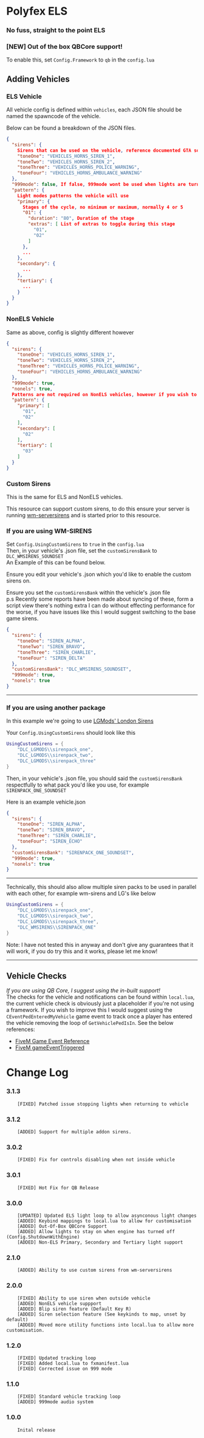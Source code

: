 # Polyfex ELS

### No fuss, straight to the point ELS

### [NEW] Out of the box QBCore support!
To enable this, set `Config.Framework` to `qb` in the `config.lua`

## Adding Vehicles
### ELS Vehicle
All vehicle config is defined within `vehicles`, each JSON file should be named the spawncode of the vehicle.

Below can be found a breakdown of the JSON files.

```json
{
  "sirens": {
    Sirens that can be used on the vehicle, reference documented GTA sounds 
    "toneOne": "VEHICLES_HORNS_SIREN_1",
    "toneTwo": "VEHICLES_HORNS_SIREN_2",
    "toneThree": "VEHICLES_HORNS_POLICE_WARNING",
    "toneFour": "VEHICLES_HORNS_AMBULANCE_WARNING"
  },
  "999mode": false, If false, 999mode wont be used when lights are turned on
  "pattern": {
    Light modes patterns the vehicle will use
    "primary": {
      Stages of the cycle, no minimum or maximum, normally 4 or 5
      "01": {
        "duration": "80", Duration of the stage
        "extras": [ List of extras to toggle during this stage
          "01",
          "02"
        ]
      },
      ...
    },
    "secondary": {
      ...
    },
    "tertiary": {
      ...
    }
  }
}
```

### NonELS Vehicle

Same as above, config is slightly different however

```json
{
  "sirens": {
    "toneOne": "VEHICLES_HORNS_SIREN_1",
    "toneTwo": "VEHICLES_HORNS_SIREN_2",
    "toneThree": "VEHICLES_HORNS_POLICE_WARNING",
    "toneFour": "VEHICLES_HORNS_AMBULANCE_WARNING"
  },
  "999mode": true,
  "nonels": true,
  Patterns are not required on NonELS vehicles, however if you wish to use them, they can be defined as below
  "pattern": {
    "primary": [
      "01",
      "02"
    ],
    "secondary": [
      "02"
    ],
    "tertiary": [
      "03"
    ]
  }
}

```

### Custom Sirens

This is the same for ELS and NonELS vehicles.

This resource can support custom sirens, to do this ensure your server is running [wm-serversirens](https://github.com/Walsheyy/WMServerSirens) and is started prior to this resource. 

### If you are using WM-SIRENS
Set `Config.UsingCustomSirens` to `true` in the `config.lua`
<br>
Then, in your vehicle's .json file, set the `customSirensBank` to `DLC_WMSIRENS_SOUNDSET`
<br>
An Example of this can be found below.

Ensure you edit your vehicle's .json which you'd like to enable the custom sirens on.

Ensure you set the `customSirensBank` within the vehicle's .json file
<br>
p.s Recently some reports have been made about syncing of these, form a script view there's nothing extra I can do without effecting performance for the worse, if you have issues like this I would suggest switching to the base game sirens.

```json
{
  "sirens": {
    "toneOne": "SIREN_ALPHA",
    "toneTwo": "SIREN_BRAVO",
    "toneThree": "SIREN_CHARLIE",
    "toneFour": "SIREN_DELTA"
  },
  "customSirensBank": "DLC_WMSIRENS_SOUNDSET",
  "999mode": true,
  "nonels": true
}

```

<hr>

### If you are using another package
In this example we're going to use [LGMods' London Sirens](https://store.lgmods.co.uk/package/5997240)

Your `Config.UsingCustomSirens` should look like this 

```lua
UsingCustomSirens = {
	"DLC_LGMODS\\sirenpack_one",
	"DLC_LGMODS\\sirenpack_two",
	"DLC_LGMODS\\sirenpack_three"
}
```

Then, in your vehicle's .json file, you should said the `customSirensBank` respectfully to what pack you'd like you use, for example `SIRENPACK_ONE_SOUNDSET`

Here is an example vehicle.json

```json
{
  "sirens": {
    "toneOne": "SIREN_ALPHA",
    "toneTwo": "SIREN_BRAVO",
    "toneThree": "SIREN_CHARLIE",
    "toneFour": "SIREN_ECHO"
  },
  "customSirensBank": "SIRENPACK_ONE_SOUNDSET",
  "999mode": true,
  "nonels": true
}
```

<hr>

Technically, this should also allow multiple siren packs to be used in parallel with each other, for example wm-sirens and LG's like below

```lua
UsingCustomSirens = {
	"DLC_LGMODS\\sirenpack_one",
	"DLC_LGMODS\\sirenpack_two",
	"DLC_LGMODS\\sirenpack_three",
    "DLC_WMSIRENS\\SIRENPACK_ONE"
}
```

Note: I have not tested this in anyway and don't give any guarantees that it will work, if you do try this and it works, please let me know!

<hr>

## Vehicle Checks
_If you are using QB Core, I suggest using the in-built support!_
<br>
The checks for the vehicle and notifications can be found within `local.lua`, the current vehicle check is obviously just a placeholder if you're not using a framework. If you wish to improve this I would suggest using the `CEventPedEnteredMyVehicle` game event to track once a player has entered the vehicle removing the loop of `GetVehiclePedIsIn`. See the below references:

- [FiveM Game Event Reference](https://docs.fivem.net/docs/game-references/game-events/)
- [FiveM gameEventTriggered](https://docs.fivem.net/docs/scripting-reference/events/list/gameEventTriggered/)

# Change Log

### 3.1.3
```
    [FIXED] Patched issue stopping lights when returning to vehicle
```

### 3.1.2
```
    [ADDED] Support for multiple addon sirens.
```

### 3.0.2
```
    [FIXED] Fix for controls disabling when not inside vehicle 
```

### 3.0.1
```
    [FIXED] Hot Fix for QB Release 
```

### 3.0.0
```
    [UPDATED] Updated ELS light loop to allow asynconous light changes
    [ADDED] Keybind mappings to local.lua to allow for customisation
    [ADDED] Out-Of-Box QBCore Support
    [ADDED] Allow lights to stay on when engine has turned off (Config.ShutdownWithEngine)
    [ADDED] Non-ELS Primary, Secondary and Tertiary light support
```

### 2.1.0
```
    [ADDED] Ability to use custom sirens from wm-serversirens
```

### 2.0.0
```
    [FIXED] Ability to use siren when outside vehicle
    [ADDED] NonELS vehicle suppport
    [ADDED] Blip siren feature (Default Key R)
    [ADDED] Siren selection feature (See keykinds to map, unset by default)
    [ADDED] Moved more utility functions into local.lua to allow more customisation.  
```

### 1.2.0
```
    [FIXED] Updated tracking loop
    [FIXED] Added local.lua to fxmanifest.lua
    [FIXED] Corrected issue on 999 mode
```

### 1.1.0
```
    [FIXED] Standard vehicle tracking loop
    [ADDED] 999mode audio system
```

### 1.0.0
```
    Inital release
```
